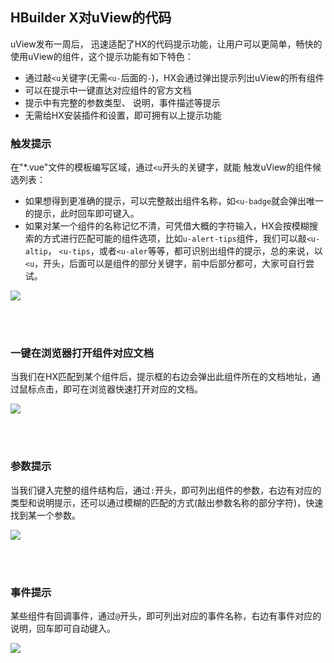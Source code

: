 ## HBuilder X对uView的代码

<demo-model url="/"></demo-model>

uView发布一周后，	迅速适配了HX的代码提示功能，让用户可以更简单，畅快的使用uView的组件，这个提示功能有如下特色：

- 通过敲`<u`关键字(无需`<u-`后面的`-`)，HX会通过弹出提示列出uView的所有组件
- 可以在提示中一键直达对应组件的官方文档
- 提示中有完整的参数类型、	说明，事件描述等提示
- 无需给HX安装插件和设置，即可拥有以上提示功能


### 触发提示

在"*.vue"文件的模板编写区域，通过`<u`开头的关键字，就能	触发uView的组件候选列表：
- 如果想得到更准确的提示，可以完整敲出组件名称，如`<u-badge`就会弹出唯一的提示，此时回车即可键入。
- 如果对某一个组件的名称记忆不清，可凭借大概的字符输入，HX会按模糊搜索的方式进行匹配可能的组件选项，比如`u-alert-tips`组件，我们可以敲`<u-altip`，
`<u-tips`，或者`<u-aler`等等，都可识别出组件的提示，总的来说，以`<u`，开头，后面可以是组件的部分关键字，前中后部分都可，大家可自行尝试。

<img src="/code_hint/1.png"/>

<br><br>

### 一键在浏览器打开组件对应文档

当我们在HX匹配到某个组件后，提示框的右边会弹出此组件所在的文档地址，通过鼠标点击，即可在浏览器快速打开对应的文档。

<img src="/code_hint/2.png"/>

<br><br>

### 参数提示

当我们键入完整的组件结构后，通过`:`开头，即可列出组件的参数，右边有对应的类型和说明提示，还可以通过模糊的匹配的方式(敲出参数名称的部分字符)，快速找到某一个参数。

<img src="/code_hint/3.png"/>

<br><br>

### 事件提示

某些组件有回调事件，通过`@`开头，即可列出对应的事件名称，右边有事件对应的说明，回车即可自动键入。

<img src="/code_hint/4.png"/>